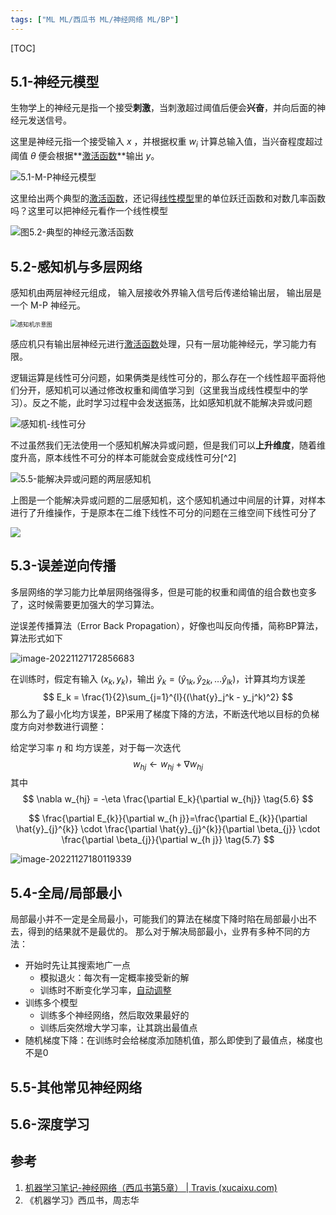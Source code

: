 ```yaml
---
tags: ["ML ML/西瓜书 ML/神经网络 ML/BP"]
---
```

[TOC]

## 5.1-神经元模型

生物学上的神经元是指一个接受**刺激**，当刺激超过阈值后便会**兴奋**，并向后面的神经元发送信号。

这里是神经元指一个接受输入 $x$ ，并根据权重 $w_i$ 计算总输入值，当兴奋程度超过阈值 $\theta$ 便会根据**[激活函数](../激活函数.md)**输出 $y$。

![5.1-M-P神经元模型](https://pic-1257412153.cos.ap-nanjing.myqcloud.com/images/2022/11/27/image-20221127160711180-163463.png)

这里给出两个典型的[激活函数](../激活函数.md)，还记得[线性模型](3-线性模型.md#3.3-对数几率回归)里的单位跃迁函数和对数几率函数吗？这里可以把神经元看作一个线性模型

![图5.2-典型的神经元激活函数](https://pic-1257412153.cos.ap-nanjing.myqcloud.com/images/2022/11/27/image-20221127161324578-c9c996.png)

## 5.2-感知机与多层网络

感知机由两层神经元组成， 输入层接收外界输入信号后传递给输出层， 输出层是一个 M-P 神经元。

<img src="https://pic-1257412153.cos.ap-nanjing.myqcloud.com/images/2022/11/27/image-20221127163307949-b19780.png" alt="感知机示意图" style="zoom:67%;" />

感应机只有输出层神经元进行[激活函数](../激活函数.md)处理，只有一层功能神经元，学习能力有限。

逻辑运算是线性可分问题，如果俩类是线性可分的，那么存在一个线性超平面将他们分开，感知机可以通过修改权重和阈值学习到（这里我当成线性模型中的学习）。反之不能，此时学习过程中会发送振荡，比如感知机就不能解决异或问题

![感知机-线性可分](C:/Users/23859/AppData/Roaming/Typora/typora-user-images/image-20221127163006717.png)

不过虽然我们无法使用一个感知机解决异或问题，但是我们可以**上升维度**，随着维度升高，原本线性不可分的样本可能就会变成线性可分[^2]

![5.5-能解决异或问题的两层感知机](https://pic-1257412153.cos.ap-nanjing.myqcloud.com/images/2022/11/27/image-20221127164232523-fa54ee.png)

上图是一个能解决异或问题的二层感知机，这个感知机通过中间层的计算，对样本进行了升维操作，于是原本在二维下线性不可分的问题在三维空间下线性可分了

![](https://pic-1257412153.cos.ap-nanjing.myqcloud.com/images/images/2022/11/27/20221127164355-629a92.png)



## 5.3-误差逆向传播

多层网络的学习能力比单层网络强得多，但是可能的权重和阈值的组合数也变多了，这时候需要更加强大的学习算法。

逆误差传播算法（Error Back Propagation），好像也叫反向传播，简称BP算法，算法形式如下

![image-20221127172856683](https://pic-1257412153.cos.ap-nanjing.myqcloud.com/images/2022/11/27/image-20221127172856683-22eb33.png)

在训练时，假定有输入 $(x_k, y_k)$，输出 $\hat{y}_k = (\hat{y}_{1k}, \hat{y}_{2k}, \dots \hat{y}_{lk})$，计算其均方误差 
$$
E_k = \frac{1}{2}\sum_{j=1}^{l}{(\hat{y}_j^k - y_j^k)^2}
$$
那么为了最小化均方误差，BP采用了梯度下降的方法，不断迭代地以目标的负梯度方向对参数进行调整：

给定学习率 $\eta$ 和 均方误差，对于每一次迭代
$$
w_{hj} \leftarrow w_{hj} + \nabla w_{hj} \tag{5.5}
$$
其中
$$
\nabla w_{hj} = -\eta \frac{\partial E_k}{\partial w_{hj}} \tag{5.6}
$$

$$
\frac{\partial E_{k}}{\partial w_{h j}}=\frac{\partial E_{k}}{\partial \hat{y}_{j}^{k}} \cdot \frac{\partial \hat{y}_{j}^{k}}{\partial \beta_{j}} \cdot \frac{\partial \beta_{j}}{\partial w_{h j}} \tag{5.7}
$$

![image-20221127180119339](https://pic-1257412153.cos.ap-nanjing.myqcloud.com/images/2022/11/27/image-20221127180119339-d35ef2.png)




## 5.4-全局/局部最小


局部最小并不一定是全局最小，可能我们的算法在梯度下降时陷在局部最小出不去，得到的结果就不是最优的。
那么对于解决局部最小，业界有多种不同的方法：

- 开始时先让其搜索地广一点
	- 模拟退火：每次有一定概率接受新的解
	- 训练时不断变化学习率，[自动调整](../LeeML/Task05-网络设计技巧.md#自动调整学习速率)
- 训练多个模型
	- 训练多个神经网络，然后取效果最好的
	- 训练后突然增大学习率，让其跳出最值点
- 随机梯度下降：在训练时会给梯度添加随机值，那么即使到了最值点，梯度也不是0





## 5.5-其他常见神经网络







## 5.6-深度学习







## 参考

1. [机器学习笔记-神经网络（西瓜书第5章） | Travis (xucaixu.com)](https://www.xucaixu.com/note/20201003_neural_networks/)
2. 《机器学习》西瓜书，周志华

[^1]: [多层感知机是如何解决异或问题的？ - Yiwen的回答 - 知乎](https://www.zhihu.com/question/263676843/answer/2253967824)


